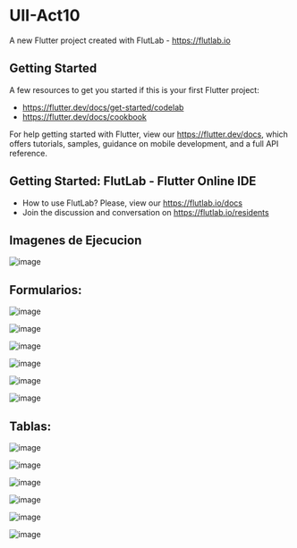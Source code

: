 # UII-Act10

A new Flutter project created with FlutLab - https://flutlab.io

## Getting Started

A few resources to get you started if this is your first Flutter project:

- https://flutter.dev/docs/get-started/codelab
- https://flutter.dev/docs/cookbook

For help getting started with Flutter, view our
https://flutter.dev/docs, which offers tutorials,
samples, guidance on mobile development, and a full API reference.

## Getting Started: FlutLab - Flutter Online IDE

- How to use FlutLab? Please, view our https://flutlab.io/docs
- Join the discussion and conversation on https://flutlab.io/residents

## Imagenes de Ejecucion

![image](https://github.com/JorgeMeza123/UII-Act10/assets/143548420/de1f57eb-c6d1-43f6-a765-c2d740386f6c)

## Formularios:

![image](https://github.com/JorgeMeza123/UII-Act10/assets/143548420/98d40787-0567-4222-8010-2a9cb0112364)

![image](https://github.com/JorgeMeza123/UII-Act10/assets/143548420/36f23477-16ea-41e9-aa09-d4a12c023ce1)

![image](https://github.com/JorgeMeza123/UII-Act10/assets/143548420/b6b58ec2-0b90-450c-ac32-3d4a15880122)

![image](https://github.com/JorgeMeza123/UII-Act10/assets/143548420/0a8c5e33-94c5-4c30-a614-84265250c36a)

![image](https://github.com/JorgeMeza123/UII-Act10/assets/143548420/231c4cb2-4a9c-4031-afef-a8bea3985951)

![image](https://github.com/JorgeMeza123/UII-Act10/assets/143548420/be975e90-c9c9-4f5d-8210-c9e95306a327)

## Tablas:

![image](https://github.com/JorgeMeza123/UII-Act10/assets/143548420/cc901c19-c760-4cea-843f-22266dd29e39)

![image](https://github.com/JorgeMeza123/UII-Act10/assets/143548420/fe917237-8ace-477d-8f45-fca6bbee3acd)

![image](https://github.com/JorgeMeza123/UII-Act10/assets/143548420/724c3213-fced-4efe-a2c3-80e45b69d423)

![image](https://github.com/JorgeMeza123/UII-Act10/assets/143548420/914acd77-e18e-40a3-ac49-e44eb3ede57a)

![image](https://github.com/JorgeMeza123/UII-Act10/assets/143548420/857055e6-10b2-43dd-8cda-0f9b3304bf48)

![image](https://github.com/JorgeMeza123/UII-Act10/assets/143548420/9660bae1-8bb3-4e34-b40c-e2895f40cac5)











